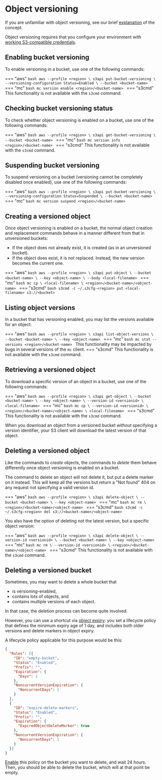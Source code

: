 # Object versioning

If you are unfamiliar with object versioning, see our brief [explanation](../../../background/object-storage.md#object-versioning) of the concept.

Object versioning requires that you configure your environment with [working S3-compatible credentials](credentials.md).

## Enabling bucket versioning

To enable versioning in a bucket, use one of the following commands:

=== "aws"
    ```bash
    aws --profile <region> \
      s3api put-bucket-versioning \
      --versioning-configuration Status=Enabled \
      --bucket <bucket-name>
    ```
=== "mc"
    ```bash
    mc version enable <region>/<bucket-name>
    ```
=== "s3cmd"
    This functionality is not available with the `s3cmd` command.

## Checking bucket versioning status

To check whether object versioning is enabled on a bucket, use one of the following commands:

=== "aws"
    ```bash
    aws --profile <region> \
      s3api get-bucket-versioning \
      --bucket <bucket-name>
    ```
=== "mc"
    ```bash
    mc version info <region>/<bucket-name>
    ```
=== "s3cmd"
    This functionality is not available with the `s3cmd` command.

## Suspending bucket versioning

To suspend versioning on a bucket (versioning cannot be completely disabled once enabled), use one of the following commands:

=== "aws"
    ```bash
    aws --profile <region> \
    s3api put-bucket-versioning \
    --versioning-configuration Status=Suspended \
    --bucket <bucket-name>
    ```
=== "mc"
    ```bash
    mc version suspend <region>/<bucket-name>
    ```

## Creating a versioned object

Once object versioning is enabled on a bucket, the normal object creation and replacement commands behave in a manner different from that in unversioned buckets:

* If the object does not already exist, it is created (as in an unversioned bucket).
* If the object does exist, it is not replaced.
  Instead, the new version becomes the current one.

=== "aws"
    ```bash
    aws --profile <region> \
      s3api put-object \
      --bucket <bucket-name> \
      --key <object-name> \
      --body <local-filename>
    ```
=== "mc"
    ```bash
    mc cp \
      <local-filename> \
      <region>/<bucket-name>/<object-name>
    ```
=== "s3cmd"
    ```bash
    s3cmd -c ~/.s3cfg-<region> put <local-filename> s3://<bucket>
    ```

## Listing object versions

In a bucket that has versioning enabled, you may list the versions available for an object:

=== "aws"
    ```bash
    aws --profile <region> \
      s3api list-object-versions \
      --bucket <bucket-name> \
      --key <object-name>
    ```
=== "mc"
    ```bash
    mc stat --versions <region>/<bucket-name>
    ```
    This functionality may be impacted by bugs in several versions of the `mc` client.
=== "s3cmd"
    This functionality is not available with the `s3cmd` command.

## Retrieving a versioned object

To download a specific version of an object in a bucket, use one of the following commands:

=== "aws"
    ```bash
    aws --profile <region> \
      s3api get-object \
      --bucket <bucket-name> \
      --key <object-name> \
      --version-id <versionid> \
      <local-filename>
    ```
=== "mc"
    ```bash
    mc cp \
      --version-id <versionid> \
      <region>/<bucket-name>/<object-name> \
      <local-filename>
    ```
=== "s3cmd"
    This functionality is not available with the `s3cmd` command.

When you download an object from a versioned bucket *without* specifying a version identifier, your S3 client will download the latest version of that object.

## Deleting a versioned object

Like the commands to *create* objects, the commands to *delete* them behave differently once object versioning is enabled on a bucket.

The command to delete an object will not delete it, but put a delete marker on it instead.
This will keep all the versions but return a "Not found" 404 on any request not specifying a valid version id.

=== "aws"
    ```bash
    aws --profile <region> \
      s3api delete-object \
      --bucket <bucket-name> \
      --key <object-name>
    ```
=== "mc"
    ```bash
    mc rm \
      <region>/<bucket-name>/<object-name>
    ```
=== "s3cmd"
    ```bash
    s3cmd -c ~/.s3cfg-<region> del s3://<bucket-name>/<object-name>
    ```

You also have the option of deleting not the latest version, but a specific object version:

=== "aws"
    ```bash
    aws --profile <region> \
      s3api delete-object \
      --version-id <versionid> \
      --bucket <bucket-name> \
      --key <object-name>
    ```
=== "mc"
    ```bash
    mc rm \
      --version-id <versionid> \
      <region>/<bucket-name>/<object-name>
    ```
=== "s3cmd"
    This functionality is not available with the `s3cmd` command.

## Deleting a versioned bucket

Sometimes, you may want to delete a whole bucket that

* is versioning-enabled,
* contains lots of objects, and
* contains multiple versions of each object.

In that case, the deletion process can become quite involved.

However, you can use a shortcut via [object expiry](expiry.md):
you set a lifecycle policy that defines the minimum expiry age of 1 day, and includes both older versions and delete markers in object expiry.

A lifecycle policy applicable for this purpose would be this:

```json
{
  "Rules": [{
    "ID": "empty-bucket",
    "Status": "Enabled",
    "Prefix": "",
    "Expiration": {
      "Days": 1
    },
    "NoncurrentVersionExpiration": {
      "NoncurrentDays": 1
    }
  },
  {
    "ID": "expire-delete-markers",
    "Status": "Enabled",
    "Prefix": "",
    "Expiration": {
      "ExpiredObjectDeleteMarker": true
    },
    "NoncurrentVersionExpiration": {
      "NoncurrentDays": 1
    }
  }]
}
```

[Enable](expiry.md#enabling-object-expiry) this policy on the bucket you want to delete, and wait 24 hours.
Then, you should be able to delete the bucket, which will at that point be empty.
